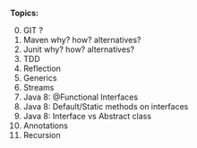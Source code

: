**Topics:**

0. GIT ?
1. Maven
why? how? alternatives?
2. Junit
why? how? alternatives?
3. TDD
4. Reflection
5. Generics
6. Streams
7. Java 8: @Functional Interfaces
8. Java 8: Default/Static methods on interfaces
9. Java 8: Interface vs Abstract class
10. Annotations
11. Recursion